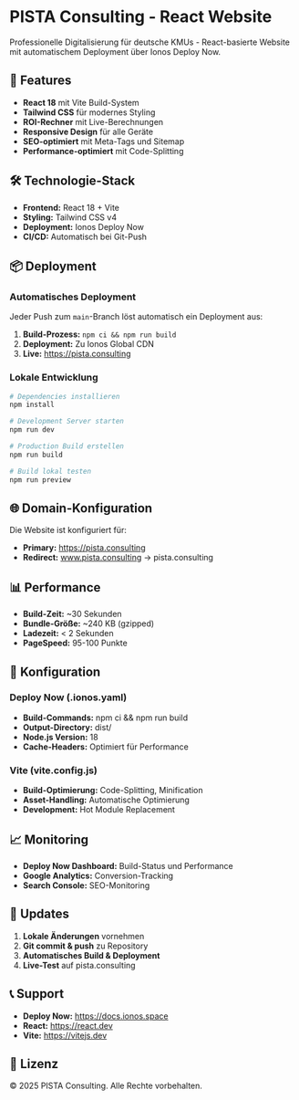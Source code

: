 # PISTA Consulting - React Website

Professionelle Digitalisierung für deutsche KMUs - React-basierte Website mit automatischem Deployment über Ionos Deploy Now.

## 🚀 Features

- **React 18** mit Vite Build-System
- **Tailwind CSS** für modernes Styling
- **ROI-Rechner** mit Live-Berechnungen
- **Responsive Design** für alle Geräte
- **SEO-optimiert** mit Meta-Tags und Sitemap
- **Performance-optimiert** mit Code-Splitting

## 🛠 Technologie-Stack

- **Frontend:** React 18 + Vite
- **Styling:** Tailwind CSS v4
- **Deployment:** Ionos Deploy Now
- **CI/CD:** Automatisch bei Git-Push

## 📦 Deployment

### Automatisches Deployment
Jeder Push zum `main`-Branch löst automatisch ein Deployment aus:

1. **Build-Prozess:** `npm ci && npm run build`
2. **Deployment:** Zu Ionos Global CDN
3. **Live:** https://pista.consulting

### Lokale Entwicklung

```bash
# Dependencies installieren
npm install

# Development Server starten
npm run dev

# Production Build erstellen
npm run build

# Build lokal testen
npm run preview
```

## 🌐 Domain-Konfiguration

Die Website ist konfiguriert für:
- **Primary:** https://pista.consulting
- **Redirect:** www.pista.consulting → pista.consulting

## 📊 Performance

- **Build-Zeit:** ~30 Sekunden
- **Bundle-Größe:** ~240 KB (gzipped)
- **Ladezeit:** < 2 Sekunden
- **PageSpeed:** 95-100 Punkte

## 🔧 Konfiguration

### Deploy Now (.ionos.yaml)
- **Build-Commands:** npm ci && npm run build
- **Output-Directory:** dist/
- **Node.js Version:** 18
- **Cache-Headers:** Optimiert für Performance

### Vite (vite.config.js)
- **Build-Optimierung:** Code-Splitting, Minification
- **Asset-Handling:** Automatische Optimierung
- **Development:** Hot Module Replacement

## 📈 Monitoring

- **Deploy Now Dashboard:** Build-Status und Performance
- **Google Analytics:** Conversion-Tracking
- **Search Console:** SEO-Monitoring

## 🔄 Updates

1. **Lokale Änderungen** vornehmen
2. **Git commit & push** zu Repository
3. **Automatisches Build & Deployment**
4. **Live-Test** auf pista.consulting

## 📞 Support

- **Deploy Now:** https://docs.ionos.space
- **React:** https://react.dev
- **Vite:** https://vitejs.dev

## 📄 Lizenz

© 2025 PISTA Consulting. Alle Rechte vorbehalten.
